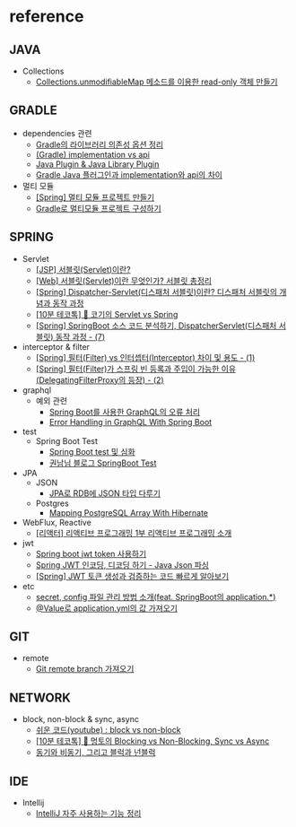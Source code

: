 # reference

## JAVA

- Collections
  - [Collections.unmodifiableMap 메소드를 이용한 read-only 객체 만들기](https://lng1982.tistory.com/155)

## GRADLE

- dependencies 관련
  - [Gradle의 라이브러리 의존성 옵션 정리](https://twinparadox.tistory.com/630)
  - [(Gradle) implementation vs api](https://perfectacle.github.io/2022/03/12/gradle-implementation-vs-api/)
  - [Java Plugin & Java Library Plugin](https://ones1kk.github.io/posts/gradle-java-library-plugin/)
  - [Gradle Java 플러그인과 implementation와 api의 차이](https://mangkyu.tistory.com/296)
- 멀티 모듈
  - [[Spring] 멀티 모듈 프로젝트 만들기](https://velog.io/@soyeon207/%EC%8A%A4%ED%94%84%EB%A7%81-%EB%B6%80%ED%8A%B8-%EB%A9%80%ED%8B%B0-%EB%AA%A8%EB%93%88-%ED%94%84%EB%A1%9C%EC%A0%9D%ED%8A%B8-%EB%A7%8C%EB%93%A4%EA%B8%B0)
  - [Gradle로 멀티모듈 프로젝트 구성하기](https://dkswnkk.tistory.com/691)

## SPRING

- Servlet
  - [[JSP] 서블릿(Servlet)이란?](https://mangkyu.tistory.com/14)
  - [[Web] 서블릿(Servlet)이란 무엇인가? 서블릿 총정리](https://coding-factory.tistory.com/742)
  - [[Spring] Dispatcher-Servlet(디스패처 서블릿)이란? 디스패처 서블릿의 개념과 동작 과정](https://mangkyu.tistory.com/18)
  - [[10분 테코톡] 🐶 코기의 Servlet vs Spring](https://www.youtube.com/watch?v=calGCwG_B4Y)
  - [[Spring] SpringBoot 소스 코드 분석하기, DispatcherServlet(디스패처 서블릿) 동작 과정 - (7)](https://mangkyu.tistory.com/216)
- interceptor & filter
  - [[Spring] 필터(Filter) vs 인터셉터(Interceptor) 차이 및 용도 - (1)](https://mangkyu.tistory.com/173)
  - [[Spring] 필터(Filter)가 스프링 빈 등록과 주입이 가능한 이유(DelegatingFilterProxy의 등장) - (2)](https://mangkyu.tistory.com/221)
- graphql
  - 예외 관련
    - [Spring Boot를 사용한 GraphQL의 오류 처리](https://recordsoflife.tistory.com/918)
    - [Error Handling in GraphQL With Spring Boot](https://www.baeldung.com/spring-graphql-error-handling)
- test
  - Spring Boot Test
    - [Spring Boot  test 및 심화](https://happyer16.tistory.com/entry/Spring-Boot-Test-%EB%B0%8F-%EC%8B%AC%ED%99%94)
    - [권남님 블로그 SpringBoot Test](https://ko.javascript.info/)
- JPA
  - JSON
    - [JPA로 RDB에 JSON 타입 다루기](https://danawalab.github.io/spring/2022/08/05/Jpa-Json-Type.html)
  - Postgres
    - [Mapping PostgreSQL Array With Hibernate](https://www.baeldung.com/java-hibernate-map-postgresql-array)
- WebFlux, Reactive
  - [[리액터] 리액티브 프로그래밍 1부 리액티브 프로그래밍 소개](https://www.youtube.com/watch?v=VeSHa_Xsd2U&list=PLfI752FpVCS9hh_FE8uDuRVgPPnAivZTY)
- jwt
  - [Spring boot jwt token 사용하기](https://charlie-choi.tistory.com/211)
  - [Spring JWT 인코딩, 디코딩 하기 - Java Json 파싱](https://thalals.tistory.com/354)
  - [[Spring] JWT 토큰 생성과 검증하는 코드 빠르게 알아보기](https://seeminglyjs.tistory.com/369)
- etc
  - [secret, config 파일 관리 방법 소개(feat. SpringBoot의 application.*)](https://kukim.tistory.com/150)
  - [@Value로 application.yml의 값 가져오기](https://velog.io/@jduckling_1024/Value%EB%A1%9C-application.yml%EC%9D%98-%EA%B0%92-%EA%B0%80%EC%A0%B8%EC%98%A4%EA%B8%B0)

## GIT

- remote
  - [Git remote branch 가져오기](https://cjh5414.github.io/get-git-remote-branch/)


## NETWORK

- block, non-block & sync, async
  - [쉬운 코드(youtube) : block vs non-block](https://www.youtube.com/watch?v=mb-QHxVfmcs)
  - [[10분 테코톡] 🐰 멍토의 Blocking vs Non-Blocking, Sync vs Async](https://www.youtube.com/watch?v=oEIoqGd-Sns)
  - [동기와 비동기, 그리고 블럭과 넌블럭](https://musma.github.io/2019/04/17/blocking-and-synchronous.html)

## IDE

- Intellij
  - [IntelliJ 자주 사용하는 기능 정리](https://cheese10yun.github.io/intellij-tip/?fbclid=IwAR3SsLxfsw-vFXkRaTw26QAXghNK3dVL9wEO9vWF_rN24lJ-eTSN19LmcyI)

